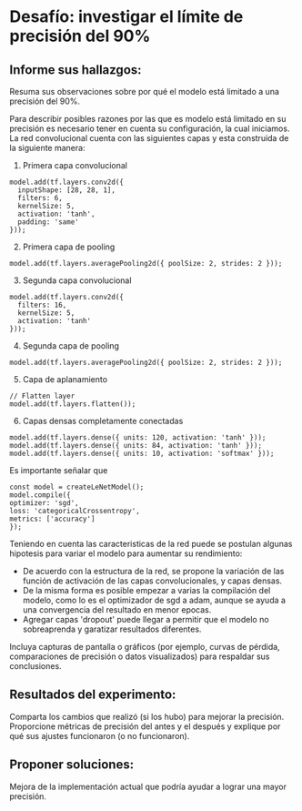 # Desafío: investigar el límite de precisión del 90%
## Informe sus hallazgos:
Resuma sus observaciones sobre por qué el modelo está limitado a una precisión del 90%.

Para describir posibles razones por las que es modelo está limitado en su precisión es necesario tener en cuenta su configuración, la cual iniciamos. La red convolucional cuenta con las siguientes capas y esta construida de la siguiente manera:
1. Primera capa convolucional
```
model.add(tf.layers.conv2d({
  inputShape: [28, 28, 1],
  filters: 6,
  kernelSize: 5,
  activation: 'tanh',
  padding: 'same'
}));
```
2. Primera capa de pooling
```
model.add(tf.layers.averagePooling2d({ poolSize: 2, strides: 2 }));
```
3. Segunda capa convolucional
```
model.add(tf.layers.conv2d({
  filters: 16,
  kernelSize: 5,
  activation: 'tanh'
}));
```
4. Segunda capa de pooling
```
model.add(tf.layers.averagePooling2d({ poolSize: 2, strides: 2 }));
```
5. Capa de aplanamiento
```
// Flatten layer
model.add(tf.layers.flatten());
```
6. Capas densas completamente conectadas
```
model.add(tf.layers.dense({ units: 120, activation: 'tanh' }));
model.add(tf.layers.dense({ units: 84, activation: 'tanh' }));
model.add(tf.layers.dense({ units: 10, activation: 'softmax' }));
```
Es importante señalar que 
```
const model = createLeNetModel();
model.compile({
optimizer: 'sgd',
loss: 'categoricalCrossentropy',
metrics: ['accuracy']
});
```

Teniendo en cuenta las caracteristicas de la red puede se postulan algunas hipotesis para variar el modelo para aumentar su rendimiento:
- De acuerdo con la estructura de la red, se propone la variación de las función de activación de las capas convolucionales, y capas densas.
- De la misma forma es posible empezar a varias la compilación del modelo, como lo es el optimizador de sgd a adam, aunque se ayuda a una convergencia del resultado en menor epocas.
- Agregar capas 'dropout' puede llegar a permitir que el modelo no sobreaprenda y garatizar resultados diferentes.

Incluya capturas de pantalla o gráficos (por ejemplo, curvas de pérdida, comparaciones de precisión o datos visualizados) para respaldar sus conclusiones.


## Resultados del experimento:
Comparta los cambios que realizó (si los hubo) para mejorar la precisión.
Proporcione métricas de precisión del antes y el después y explique por qué sus ajustes funcionaron (o no funcionaron).
## Proponer soluciones:
Mejora de la implementación actual que podría ayudar a lograr una mayor precisión.

